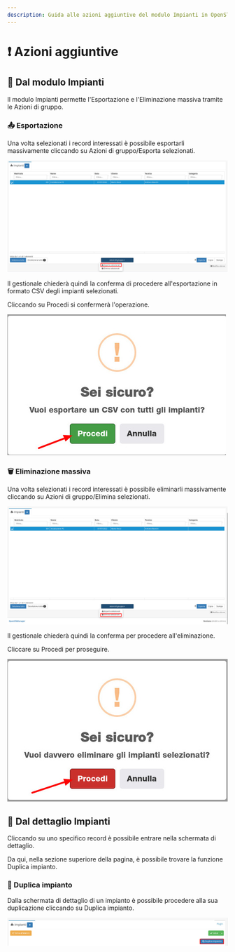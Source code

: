 ```yaml
---
description: Guida alle azioni aggiuntive del modulo Impianti in OpenSTAManager
---
```


# ❗ Azioni aggiuntive

## 👥 Dal modulo Impianti

Il modulo Impianti permette l'Esportazione e l'Eliminazione massiva tramite le Azioni di gruppo.

### 📤 Esportazione&#x20;

Una volta selezionati i record interessati è possibile esportarli massivamente cliccando su Azioni di gruppo/Esporta selezionati.

![](<../../.gitbook/assets/image (60).png>)

Il gestionale chiederà quindi la conferma di procedere all'esportazione in formato CSV degli impianti selezionati.

Cliccando su Procedi si confermerà l'operazione.

&#x20;                                             <img src="../../.gitbook/assets/image (70).png" alt="" data-size="original">

### 🗑️ Eliminazione massiva

Una volta selezionati i record interessati è possibile eliminarli massivamente cliccando su Azioni di gruppo/Elimina selezionati.

![](<../../.gitbook/assets/image (95).png>)

Il gestionale chiederà quindi la conferma per procedere all'eliminazione.

Cliccare su Procedi per proseguire.

&#x20;                                                         <img src="../../.gitbook/assets/image (25).png" alt="" data-size="original">

## 👤 Dal dettaglio Impianti

Cliccando su uno specifico record è possibile entrare nella schermata di dettaglio.

Da qui, nella sezione superiore della pagina, è possibile trovare la funzione Duplica impianto.

### 🧬 Duplica impianto

Dalla schermata di dettaglio di un impianto è possibile procedere alla sua duplicazione cliccando su Duplica impianto.

![](<../../.gitbook/assets/image (32) (1).png>)
